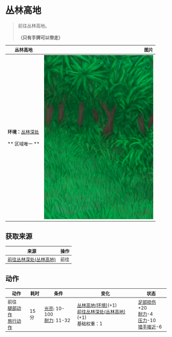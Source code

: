 # 丛林高地  
> 前往丛林高地。<br><br><b>（只有手牌可以带走）</b>  
  
  丛林高地  |   图片   
 ----  |  ----:   
 **环境：**[丛林深处](DeepJungle.md)<br><br>** 区域唯一 **  |  ![](Sprite/JungleHighlands.png)   
  
## 获取来源  
来源  |  操作  
----  |  ----  
[前往丛林深处(丛林高地)](Path_JungleHighlandsToDeepJungle.md)  |  前往  
## 动作  
动作  |  耗时  |  条件  |  变化  |  状态  
----  |  ----  |  ----  |  ----  |  ----  
前往<br>[腿部动作](LegAction.md)<br>[旅行动作](TravelAction.md)  |  15分  |  [光亮](Light.md): 10-100<br>[耐力](Stamina.md): 11-32  |  [丛林高地(环境)](Env_JungleHighlands.md)(+1)<br>[前往丛林深处(丛林高地)](Path_JungleHighlandsToDeepJungle.md)(+1)<br>基础权重：1<br>  |  [足部损伤](FootDamage.md)+20<br>[耐力](Stamina.md)-4<br>[压力](Stress.md)-10<br>[猎手接近](HuntersProximity.md)-6  
